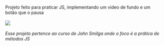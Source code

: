 
Projeto feito para praticar JS, implementando um video de fundo e um botão que o pausa
<br><br>
<img src='assets/to_readme/teste.gif'>
<br><br>
<em>Esse projeto pertence ao curso de John Smilga onde o foco é a prática de métodos JS</em>
